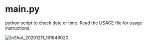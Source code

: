 # main.py 
python script to check date or time. 
Read the USAGE file for usage instructions.

![InShot_20201211_181846020](https://user-images.githubusercontent.com/74001397/101927709-73b53a00-3bdd-11eb-954b-b0abe1812db7.jpg)
